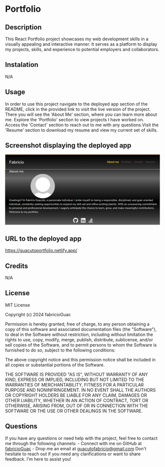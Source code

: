 # Portfolio

## Description 

This React Portfolio project showcases my web development skills in a visually appealing and interactive manner. It serves as a platform to display my projects, skills, and experience to potential employers and collaborators.

## Instalation

N/A

## Usage

In order to use this project navigate to the deployed app section of the README, click in the provided link to visit the live version of the project. There you will see the 'About Me' section, where you can learn more about me. Explore the 'Portfolio' section to view projects I have worked on. Access the 'Contact' section to reach out to me with any questions.Visit the 'Resume' section to download my resume and view my current set of skills.


## Screenshot displaying the deployed app

![Portfolio](./public/guacutoportfolio.netlify.app_.png)

## URL to the deployed app

https://guacutoportfolio.netlify.app/

## Credits

N/A


## License

MIT License

Copyright (c) 2024 fabricioGuac

Permission is hereby granted, free of charge, to any person obtaining a copy
of this software and associated documentation files (the "Software"), to deal
in the Software without restriction, including without limitation the rights
to use, copy, modify, merge, publish, distribute, sublicense, and/or sell
copies of the Software, and to permit persons to whom the Software is
furnished to do so, subject to the following conditions:

The above copyright notice and this permission notice shall be included in all
copies or substantial portions of the Software.

THE SOFTWARE IS PROVIDED "AS IS", WITHOUT WARRANTY OF ANY KIND, EXPRESS OR
IMPLIED, INCLUDING BUT NOT LIMITED TO THE WARRANTIES OF MERCHANTABILITY,
FITNESS FOR A PARTICULAR PURPOSE AND NONINFRINGEMENT. IN NO EVENT SHALL THE
AUTHORS OR COPYRIGHT HOLDERS BE LIABLE FOR ANY CLAIM, DAMAGES OR OTHER
LIABILITY, WHETHER IN AN ACTION OF CONTRACT, TORT OR OTHERWISE, ARISING FROM,
OUT OF OR IN CONNECTION WITH THE SOFTWARE OR THE USE OR OTHER DEALINGS IN THE
SOFTWARE.

## Questions

If you have any questions or need help with the project, feel free to contact me through the following channels: - Connect with me on GitHub at [fabricioGuac](https://github.com/fabricioGuac)  - Drop me an email at [guacutofabricio@gmail.com](https://github.com/guacutofabricio@gmail.com)   Don't hesitate to reach out if you need any clarifications or want to share feedback. I'm here to assist you!